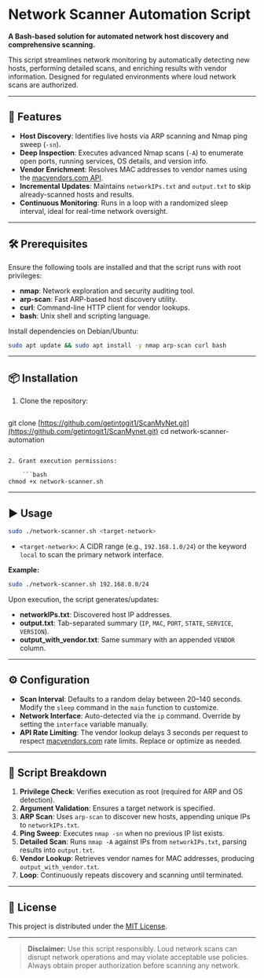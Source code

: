# Network Scanner Automation Script

**A Bash-based solution for automated network host discovery and comprehensive scanning.**

This script streamlines network monitoring by automatically detecting new hosts, performing detailed scans, and enriching results with vendor information. Designed for regulated environments where loud network scans are authorized.

---

## 🚀 Features

* **Host Discovery**: Identifies live hosts via ARP scanning and Nmap ping sweep (`-sn`).
* **Deep Inspection**: Executes advanced Nmap scans (`-A`) to enumerate open ports, running services, OS details, and version info.
* **Vendor Enrichment**: Resolves MAC addresses to vendor names using the [macvendors.com API](https://macvendors.com).
* **Incremental Updates**: Maintains `networkIPs.txt` and `output.txt` to skip already-scanned hosts and results.
* **Continuous Monitoring**: Runs in a loop with a randomized sleep interval, ideal for real-time network oversight.

---

## 🛠️ Prerequisites

Ensure the following tools are installed and that the script runs with root privileges:

* **nmap**: Network exploration and security auditing tool.
* **arp-scan**: Fast ARP-based host discovery utility.
* **curl**: Command-line HTTP client for vendor lookups.
* **bash**: Unix shell and scripting language.

Install dependencies on Debian/Ubuntu:

```bash
sudo apt update && sudo apt install -y nmap arp-scan curl bash
```

---

## 📦 Installation

1. Clone the repository:

   ```bash
   ```

git clone [https://github.com/getintogit1/ScanMyNet.git](https://github.com/getintogit1/ScanMynet.git)
cd network-scanner-automation

````

2. Grant execution permissions:

    ```bash
chmod +x network-scanner.sh
````

---

## ▶️ Usage

```bash
sudo ./network-scanner.sh <target-network>
```

* `<target-network>`: A CIDR range (e.g., `192.168.1.0/24`) or the keyword `local` to scan the primary network interface.

**Example:**

```bash
sudo ./network-scanner.sh 192.168.0.0/24
```

Upon execution, the script generates/updates:

* **networkIPs.txt**: Discovered host IP addresses.
* **output.txt**: Tab-separated summary (`IP`, `MAC`, `PORT`, `STATE`, `SERVICE`, `VERSION`).
* **output\_with\_vendor.txt**: Same summary with an appended `VENDOR` column.

---

## ⚙️ Configuration

* **Scan Interval**: Defaults to a random delay between 20–140 seconds. Modify the `sleep` command in the `main` function to customize.
* **Network Interface**: Auto-detected via the `ip` command. Override by setting the `interface` variable manually.
* **API Rate Limiting**: The vendor lookup delays 3 seconds per request to respect [macvendors.com](https://macvendors.com) rate limits. Replace or optimize as needed.

---

## 📝 Script Breakdown

1. **Privilege Check**: Verifies execution as root (required for ARP and OS detection).
2. **Argument Validation**: Ensures a target network is specified.
3. **ARP Scan**: Uses `arp-scan` to discover new hosts, appending unique IPs to `networkIPs.txt`.
4. **Ping Sweep**: Executes `nmap -sn` when no previous IP list exists.
5. **Detailed Scan**: Runs `nmap -A` against IPs from `networkIPs.txt`, parsing results into `output.txt`.
6. **Vendor Lookup**: Retrieves vendor names for MAC addresses, producing `output_with_vendor.txt`.
7. **Loop**: Continuously repeats discovery and scanning until terminated.


---

## 📄 License

This project is distributed under the [MIT License](LICENSE).

---

> **Disclaimer:** Use this script responsibly. Loud network scans can disrupt network operations and may violate acceptable use policies. Always obtain proper authorization before scanning any network.
